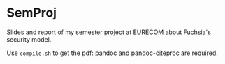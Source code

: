 # SemProj

Slides and report of my semester project at EURECOM about Fuchsia's security model.

Use `compile.sh` to get the pdf: pandoc and pandoc-citeproc are required.
